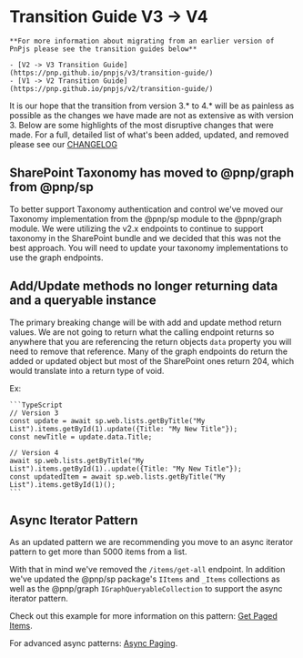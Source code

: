 # Transition Guide V3 -> V4

    **For more information about migrating from an earlier version of PnPjs please see the transition guides below**

    - [V2 -> V3 Transition Guide](https://pnp.github.io/pnpjs/v3/transition-guide/)
    - [V1 -> V2 Transition Guide](https://pnp.github.io/pnpjs/v2/transition-guide/)

It is our hope that the transition from version 3.\* to 4.\* will be as painless as possible as the changes we have made are not as extensive as with version 3. Below are some highlights of the most disruptive changes that were made. For a full, detailed list of what's been added, updated, and removed please see our [CHANGELOG](https://github.com/pnp/pnpjs/blob/main/CHANGELOG.md)

## SharePoint Taxonomy has moved to @pnp/graph from @pnp/sp

To better support Taxonomy authentication and control we've moved our Taxonomy implementation from the @pnp/sp module to the @pnp/graph module. We were utilizing the v2.x endpoints to continue to support taxonomy in the SharePoint bundle and we decided that this was not the best approach. You will need to update your taxonomy implementations to use the graph endpoints.

## Add/Update methods no longer returning data and a queryable instance

The primary breaking change will be with add and update method return values. We are not going to return what the calling endpoint returns so anywhere that you are referencing the return objects `data` property you will need to remove that reference. Many of the graph endpoints do return the added or updated object but most of the SharePoint ones return 204, which would translate into a return type of void.

Ex:

    ```TypeScript
    // Version 3 
    const update = await sp.web.lists.getByTitle("My List").items.getById(1).update({Title: "My New Title"});
    const newTitle = update.data.Title;

    // Version 4
    await sp.web.lists.getByTitle("My List").items.getById(1)..update({Title: "My New Title"});
    const updatedItem = await sp.web.lists.getByTitle("My List").items.getById(1)();
    ```

## Async Iterator Pattern

As an updated pattern we are recommending you move to an async iterator pattern to get more than 5000 items from a list.

With that in mind we've removed the `/items/get-all` endpoint. In addition we've updated the @pnp/sp package's `IItems` and `_Items` collections as well as the @pnp/graph `IGraphQueryableCollection` to support the async iterator pattern.

Check out this example for more information on this pattern: [Get Paged Items](./sp/items.md#get-paged-items).

For advanced async patterns: [Async Paging](./concepts/async-paging.md).
